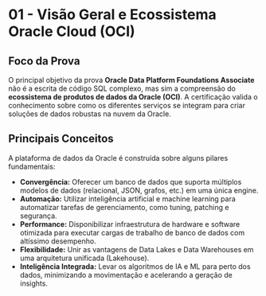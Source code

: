 # 01 - Visão Geral e Ecossistema Oracle Cloud (OCI)

## Foco da Prova

O principal objetivo da prova **Oracle Data Platform Foundations Associate** não é a escrita de código SQL complexo, mas sim a compreensão do **ecossistema de produtos de dados da Oracle (OCI)**. A certificação valida o conhecimento sobre como os diferentes serviços se integram para criar soluções de dados robustas na nuvem da Oracle.

## Principais Conceitos

A plataforma de dados da Oracle é construída sobre alguns pilares fundamentais:

- **Convergência:** Oferecer um banco de dados que suporta múltiplos modelos de dados (relacional, JSON, grafos, etc.) em uma única engine.
- **Automação:** Utilizar inteligência artificial e machine learning para automatizar tarefas de gerenciamento, como tuning, patching e segurança.
- **Performance:** Disponibilizar infraestrutura de hardware e software otimizada para executar cargas de trabalho de banco de dados com altíssimo desempenho.
- **Flexibilidade:** Unir as vantagens de Data Lakes e Data Warehouses em uma arquitetura unificada (Lakehouse).
- **Inteligência Integrada:** Levar os algoritmos de IA e ML para perto dos dados, minimizando a movimentação e acelerando a geração de insights.

